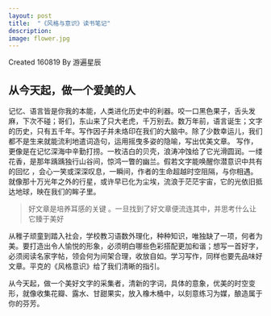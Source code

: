 ```yaml
---
layout: post
title:  "《风格与意识》读书笔记"
description: 
image: flower.jpg
---
```


Created 160819 
By 游遍星辰




## 从今天起，做一个爱美的人

记忆、语言皆是你我的本能，人类进化历史中的利器。咬一口黑色果子，舌头发麻，下次不碰；哥们，东山来了只大老虎，千万别去。数万年前，语言诞生；文字的历史，只有五千年。写作因子并未烙印在我们的大脑中。除了少数幸运儿，我们都不是生来就能流利地遣词造句，运用摇曳多姿的隐喻，写出优美文章。
写作，更像是在记忆深海中辛勤打捞。一枚洁白的贝壳，浪涛冲蚀给了它光滑圆润。一缕花香，是那年踽踽独行山谷间，惊鸿一瞥的幽兰。假若文字能唤醒你潜意识中共有的回忆 ，会心一笑或深深叹息，一瞬间，作者的生命超越时空阻隔，与你相遇。就像那十万光年之外的行星，或许早已化为尘埃，流浪于茫茫宇宙，它的光依旧抵达地球，映在我们的眸子里。
>好文章是培养耳感的关键 。一旦找到了好文章便流连其中，并思考什么让它臻于美好

从稚子顽童到踏入社会，学校教习语数外理化，种种知识，唯独缺了一项，何者为美。要打造出令人愉悦的形象，必须明白哪些色彩搭配更加和谐；想写一首好字，必须阅读名家字帖，领会何为间架合理，收放自如。学习写作，同样也要先品味好文章。平克的《风格意识》给了我们清晰的指引。

从今天起，做一个美好文字的采集者，清新的字词，具体的意象，优美的时空变形，就像收集花瓣、露水、甘甜果实，放入橡木桶中，以刻意练习为媒，酿造属于你的芬芳。

